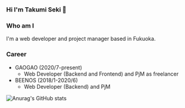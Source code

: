 ### Hi I'm Takumi Seki 👋

<!--
**takumiSeki0826/takumiSeki0826** is a ✨ _special_ ✨ repository because its `README.md` (this file) appears on your GitHub profile.

Here are some ideas to get you started:

- 🔭 I’m currently working on ...
- 🌱 I’m currently learning ...
- 👯 I’m looking to collaborate on ...
- 🤔 I’m looking for help with ...
- 💬 Ask me about ...
- 📫 How to reach me: ...
- 😄 Pronouns: ...
- ⚡ Fun fact: ...
-->

### Who am I
I'm a web developer and project manager based in Fukuoka.

### Career
- GAOGAO (2020/7-present)
  - Web Developer (Backend and Frontend) and PjM as freelancer
- BEENOS (2018/1-2020/6)
  - Web Developer (Backend) and PjM

![Anurag's GitHub stats](https://github-readme-stats.vercel.app/api?username=takumiSeki0826&theme=onedark&show_icons=true)
